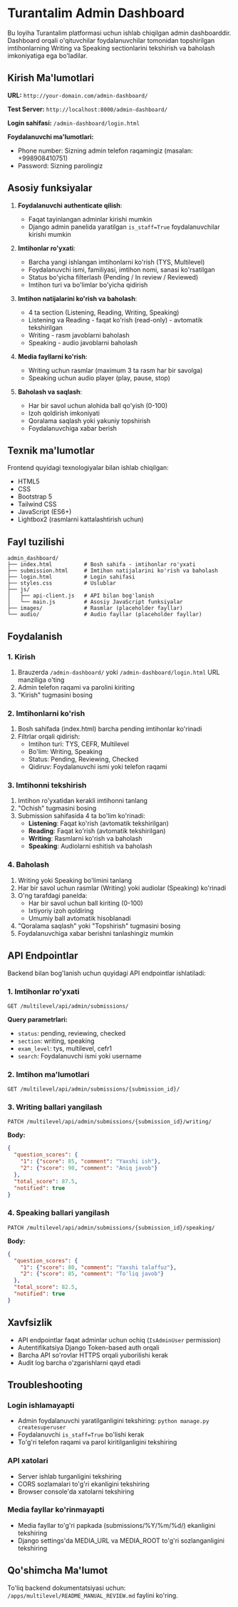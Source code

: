 # Turantalim Admin Dashboard

Bu loyiha Turantalim platformasi uchun ishlab chiqilgan admin dashboarddir. Dashboard orqali o'qituvchilar foydalanuvchilar tomonidan topshirilgan imtihonlarning Writing va Speaking sectionlarini tekshirish va baholash imkoniyatiga ega bo'ladilar.

## Kirish Ma'lumotlari

**URL:** `http://your-domain.com/admin-dashboard/`

**Test Server:** `http://localhost:8000/admin-dashboard/`

**Login sahifasi:** `/admin-dashboard/login.html`

**Foydalanuvchi ma'lumotlari:**
- Phone number: Sizning admin telefon raqamingiz (masalan: +998908410751)
- Password: Sizning parolingiz

## Asosiy funksiyalar

1. **Foydalanuvchi authenticate qilish**:
   - Faqat tayinlangan adminlar kirishi mumkin
   - Django admin panelida yaratilgan `is_staff=True` foydalanuvchilar kirishi mumkin

2. **Imtihonlar ro'yxati**:
   - Barcha yangi ishlangan imtihonlarni ko'rish (TYS, Multilevel)
   - Foydalanuvchi ismi, familiyasi, imtihon nomi, sanasi ko'rsatilgan
   - Status bo'yicha filterlash (Pending / In review / Reviewed)
   - Imtihon turi va bo'limlar bo'yicha qidirish

3. **Imtihon natijalarini ko'rish va baholash**:
   - 4 ta section (Listening, Reading, Writing, Speaking)
   - Listening va Reading - faqat ko'rish (read-only) - avtomatik tekshirilgan
   - Writing - rasm javoblarni baholash
   - Speaking - audio javoblarni baholash

4. **Media fayllarni ko'rish**:
   - Writing uchun rasmlar (maximum 3 ta rasm har bir savolga)
   - Speaking uchun audio player (play, pause, stop)

5. **Baholash va saqlash**:
   - Har bir savol uchun alohida ball qo'yish (0-100)
   - Izoh qoldirish imkoniyati
   - Qoralama saqlash yoki yakuniy topshirish
   - Foydalanuvchiga xabar berish

## Texnik ma'lumotlar

Frontend quyidagi texnologiyalar bilan ishlab chiqilgan:
- HTML5
- CSS
- Bootstrap 5
- Tailwind CSS
- JavaScript (ES6+)
- Lightbox2 (rasmlarni kattalashtirish uchun)

## Fayl tuzilishi

```
admin_dashboard/
├── index.html          # Bosh sahifa - imtihonlar ro'yxati
├── submission.html     # Imtihon natijalarini ko'rish va baholash
├── login.html          # Login sahifasi
├── styles.css          # Uslublar
├── js/
│   ├── api-client.js   # API bilan bog'lanish
│   └── main.js         # Asosiy JavaScript funksiyalar
├── images/             # Rasmlar (placeholder fayllar)
└── audio/              # Audio fayllar (placeholder fayllar)
```

## Foydalanish

### 1. Kirish

1. Brauzerda `/admin-dashboard/` yoki `/admin-dashboard/login.html` URL manziliga o'ting
2. Admin telefon raqami va parolini kiriting
3. "Kirish" tugmasini bosing

### 2. Imtihonlarni ko'rish

1. Bosh sahifada (index.html) barcha pending imtihonlar ko'rinadi
2. Filtrlar orqali qidirish:
   - Imtihon turi: TYS, CEFR, Multilevel
   - Bo'lim: Writing, Speaking
   - Status: Pending, Reviewing, Checked
   - Qidiruv: Foydalanuvchi ismi yoki telefon raqami

### 3. Imtihonni tekshirish

1. Imtihon ro'yxatidan kerakli imtihonni tanlang
2. "Ochish" tugmasini bosing
3. Submission sahifasida 4 ta bo'lim ko'rinadi:
   - **Listening**: Faqat ko'rish (avtomatik tekshirilgan)
   - **Reading**: Faqat ko'rish (avtomatik tekshirilgan)
   - **Writing**: Rasmlarni ko'rish va baholash
   - **Speaking**: Audiolarni eshitish va baholash

### 4. Baholash

1. Writing yoki Speaking bo'limini tanlang
2. Har bir savol uchun rasmlar (Writing) yoki audiolar (Speaking) ko'rinadi
3. O'ng tarafdagi panelda:
   - Har bir savol uchun ball kiriting (0-100)
   - Ixtiyoriy izoh qoldiring
   - Umumiy ball avtomatik hisoblanadi
4. "Qoralama saqlash" yoki "Topshirish" tugmasini bosing
5. Foydalanuvchiga xabar berishni tanlashingiz mumkin

## API Endpointlar

Backend bilan bog'lanish uchun quyidagi API endpointlar ishlatiladi:

### 1. Imtihonlar ro'yxati
```
GET /multilevel/api/admin/submissions/
```
**Query parametrlari:**
- `status`: pending, reviewing, checked
- `section`: writing, speaking
- `exam_level`: tys, multilevel, cefr1
- `search`: Foydalanuvchi ismi yoki username

### 2. Imtihon ma'lumotlari
```
GET /multilevel/api/admin/submissions/{submission_id}/
```

### 3. Writing ballari yangilash
```
PATCH /multilevel/api/admin/submissions/{submission_id}/writing/
```
**Body:**
```json
{
  "question_scores": {
    "1": {"score": 85, "comment": "Yaxshi ish"},
    "2": {"score": 90, "comment": "Aniq javob"}
  },
  "total_score": 87.5,
  "notified": true
}
```

### 4. Speaking ballari yangilash
```
PATCH /multilevel/api/admin/submissions/{submission_id}/speaking/
```
**Body:**
```json
{
  "question_scores": {
    "1": {"score": 80, "comment": "Yaxshi talaffuz"},
    "2": {"score": 85, "comment": "To'liq javob"}
  },
  "total_score": 82.5,
  "notified": true
}
```

## Xavfsizlik

- API endpointlar faqat adminlar uchun ochiq (`IsAdminUser` permission)
- Autentifikatsiya Django Token-based auth orqali
- Barcha API so'rovlar HTTPS orqali yuborilishi kerak
- Audit log barcha o'zgarishlarni qayd etadi

## Troubleshooting

### Login ishlamayapti
- Admin foydalanuvchi yaratilganligini tekshiring: `python manage.py createsuperuser`
- Foydalanuvchi `is_staff=True` bo'lishi kerak
- To'g'ri telefon raqami va parol kiritilganligini tekshiring

### API xatolari
- Server ishlab turganligini tekshiring
- CORS sozlamalari to'g'ri ekanligini tekshiring
- Browser console'da xatolarni tekshiring

### Media fayllar ko'rinmayapti
- Media fayllar to'g'ri papkada (submissions/%Y/%m/%d/) ekanligini tekshiring
- Django settings'da MEDIA_URL va MEDIA_ROOT to'g'ri sozlanganligini tekshiring

## Qo'shimcha Ma'lumot

To'liq backend dokumentatsiyasi uchun: `/apps/multilevel/README_MANUAL_REVIEW.md` faylini ko'ring.